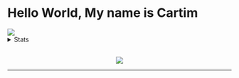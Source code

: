 # Hello World, My name is Cartim
<img src="https://cartim-draluc.netlify.app/pixlr-bg-result.png">
<details>
<summary>Stats</summary><!--989395034220658718-->
<p align=center>
<img src="https://github-readme-stats.vercel.app/api?username=CartimDraluc&theme=blue-green"> 
<img src="https://github-readme-streak-stats.herokuapp.com/?user=CartimDraluc&theme=blue-green"> <br>
<img src="https://github-profile-trophy.vercel.app/?username=CartimDraluc"><br>
<img src="https://github-readme-stats.vercel.app/api/top-langs/?username=CartimDraluc&theme=blue-green"></p>
</details>
<br>

<p align=center>
<img src="https://readme-jokes.vercel.app/api">
</p>
<hr>
